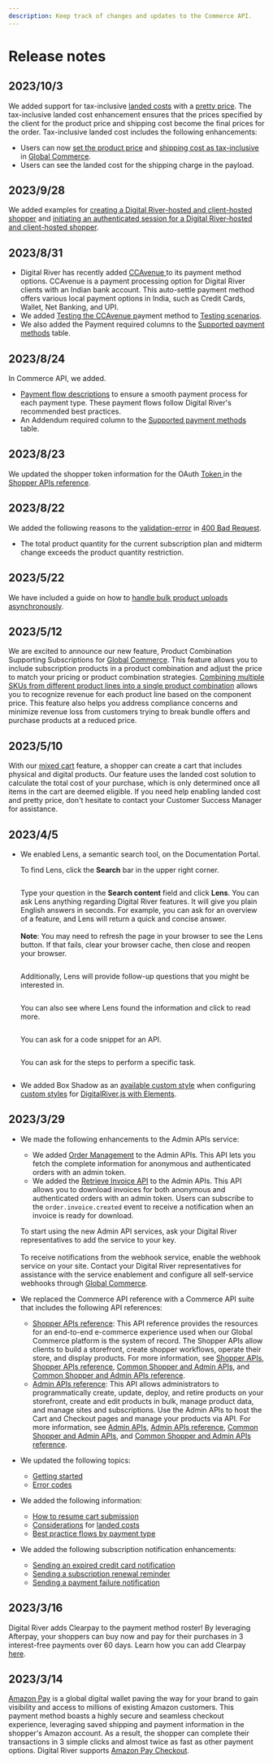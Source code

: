 ```yaml
---
description: Keep track of changes and updates to the Commerce API.
---
```


# Release notes

## 2023/10/3

We added support for tax-inclusive [landed costs](../../shopper-apis/cart/pricing/landed-costs/) with a [pretty price](../../shopper-apis/cart/pricing/landed-costs/pretty-price.md). The tax-inclusive landed cost enhancement ensures that the prices specified by the client for the product price and shipping cost become the final prices for the order. Tax-inclusive landed cost includes the following enhancements:

* Users can now [set the product price](../../shopper-apis/cart/pricing/landed-costs/pretty-price.md#creating-a-price-list-with-a-pretty-price) and [shipping cost as tax-inclusive](../../shopper-apis/cart/pricing/landed-costs/pretty-price.md#setting-the-shipping-cost-to-tax-inclusive) in [Global Commerce](https://gc.digitalriver.com/gc/ent/login.do).
* Users can see the landed cost for the shipping charge in the payload.

## 2023/9/28

We added examples for [creating a Digital River-hosted and client-hosted shopper](../../shopper-apis/shopper-basics/common-use-cases/creating-a-customer.md#creating-a-shopper) and [initiating an authenticated session for a Digital River-hosted and client-hosted shopper](../../shopper-apis/oauth/tokens.md#initiating-an-authenticated-session-returning-shopper-or-login-shopper).

## 2023/8/31

* Digital River has recently added [CCAvenue ](../../payments/supported-payment-methods/ccavenue.md)to its payment method options. CCAvenue is a payment processing option for Digital River clients with an Indian bank account. This auto-settle payment method offers various local payment options in India, such as Credit Cards, Wallet, Net Banking, and UPI.
* We added [Testing the CCAvenue p](../../resources/testing-scenarios.md#testing-the-ccavenue-payment-method)ayment method to [Testing scenarios](../../resources/testing-scenarios.md).
* We also added the Payment required columns to the [Supported payment methods](../../payments/supported-payment-methods/) table.

## 2023/8/24

In Commerce API, we added.

* [Payment flow descriptions](../../payments/building-your-workflows/flows-by-payment-type.md) to ensure a smooth payment process for each payment type. These payment flows follow Digital River's recommended best practices.
* An Addendum required column to the [Supported payment methods](broken-reference) table.

## 2023/8/23

We updated the shopper token information for the OAuth [Token ](https://www.digitalriver.com/docs/commerce-shopper-api/#tag/Token)in the [Shopper APIs reference](https://www.digitalriver.com/docs/commerce-shopper-api/).

## 2023/8/22

We added the following reasons to the [validation-error](../../common-shopper-and-admin-apis/error-codes/error-codes-for-shopper-apis/400-bad-request.md#validation-error) in [400 Bad Request](../../common-shopper-and-admin-apis/error-codes/error-codes-for-shopper-apis/400-bad-request.md).

* The total product quantity for the current subscription plan and midterm change exceeds the product quantity restriction.

## 2023/5/22

We have included a guide on how to [handle bulk product uploads asynchronously](../../admin-apis/product-management/bulk-operation/asynchronous-bulk-operations/).

## 2023/5/12

We are excited to announce our new feature, Product Combination Supporting Subscriptions for [Global Commerce](https://gc.digitalriver.com/gc/ent/login.do). This feature allows you to include subscription products in a product combination and adjust the price to match your pricing or product combination strategies. [Combining multiple SKUs from different product lines into a single product combination](https://help.digitalriver.com/help/gc/Products/Products/Creating-product-combinations-with-components.htm#top) allows you to recognize revenue for each product line based on the component price. This feature also helps you address compliance concerns and minimize revenue loss from customers trying to break bundle offers and purchase products at a reduced price.

## 2023/5/10

With our [mixed cart](broken-reference) feature, a shopper can create a cart that includes physical and digital products. Our feature uses the landed cost solution to calculate the total cost of your purchase, which is only determined once all items in the cart are deemed eligible. If you need help enabling landed cost and pretty price, don't hesitate to contact your Customer Success Manager for assistance.

## 2023/4/5

*   We enabled Lens, a semantic search tool, on the Documentation Portal.&#x20;

    To find Lens, click the **Search** bar in the upper right corner.&#x20;

    <div align="left">

    <figure><img src="../../.gitbook/assets/search-bar.png" alt=""><figcaption></figcaption></figure>

    </div>

    Type your question in the **Search content** field and click **Lens**. You can ask Lens anything regarding Digital River features. It will give you plain English answers in seconds. For example, you can ask for an overview of a feature, and Lens will return a quick and concise answer.\
    \
    **Note**: You may need to refresh the page in your browser to see the Lens button. If that fails, clear your browser cache, then close and reopen your browser.

    <div align="left">

    <figure><img src="../../.gitbook/assets/Search content Commerce API.png" alt=""><figcaption></figcaption></figure>

    </div>

    Additionally, Lens will provide follow-up questions that you might be interested in.&#x20;

    <div align="left">

    <figure><img src="../../.gitbook/assets/Follow up questions Commerce API.png" alt=""><figcaption></figcaption></figure>

    </div>

    You can also see where Lens found the information and click to read more.

    <div align="left">

    <figure><img src="../../.gitbook/assets/Information locations Commerce API.png" alt=""><figcaption></figcaption></figure>

    </div>

    You can ask for a code snippet for an API.

    <div align="left">

    <figure><img src="../../.gitbook/assets/Code example Commerce API.png" alt=""><figcaption></figcaption></figure>

    </div>

    You can ask for the steps to perform a specific task.

    <div align="left">

    <figure><img src="../../.gitbook/assets/Steps for performing a test request Commerce API.png" alt=""><figcaption></figcaption></figure>

    </div>
* We added Box Shadow as an [available custom style](../reference/elements/#available-custom-styles) when configuring [custom styles](../reference/elements/#custom-styles) for [DigitalRiver.js with Elements](../../payments/payments-solutions/digitalriver.js/).

## 2023/3/29

*   We made the following enhancements to the Admin APIs service:

    * We added [Order Management](https://www.digitalriver.com/docs/commerce-admin-api/#tag/Refund) to the Admin APIs. This API lets you fetch the complete information for anonymous and authenticated orders with an admin token.&#x20;
    * We added the [Retrieve Invoice API](https://www.digitalriver.com/docs/commerce-admin-api/#tag/Retrieve-Invoice) to the Admin APIs. This API allows you to download invoices for both anonymous and authenticated orders with an admin token. Users can subscribe to the `order.invoice.created` event to receive a notification when an invoice is ready for download.

    To start using the new Admin API services, ask your Digital River representatives to add the service to your key. \
    \
    To receive notifications from the webhook service, enable the webhook service on your site. Contact your Digital River representatives for assistance with the service enablement and configure all self-service webhooks through [Global Commerce](https://gc.digitalriver.com/gc/ent/login.do).
* We replaced the Commerce API reference with a Commerce API suite that includes the following API references:&#x20;
  * [Shopper APIs reference](https://www.digitalriver.com/docs/commerce-shopper-api/): This API reference provides the resources for an end-to-end e-commerce experience used when our Global Commerce platform is the system of record. The Shopper APIs allow clients to build a storefront, create shopper workflows, operate their store, and display products. For more information, see [Shopper APIs](broken-reference), [Shopper APIs reference](../shopper-apis-reference/), [Common Shopper and Admin APIs](broken-reference), and [Common Shopper and Admin APIs reference](../common-shoppers-and-admin-apis-reference/).&#x20;
  * [Admin APIs reference](https://www.digitalriver.com/docs/commerce-admin-api/): This API allows administrators to programmatically create, update, deploy, and retire products on your storefront, create and edit products in bulk, manage product data, and manage sites and subscriptions. Use the Admin APIs to host the Cart and Checkout pages and manage your products via API. For more information, see [Admin APIs](broken-reference), [Admin APIs reference](../admin-apis-reference/), [Common Shopper and Admin APIs](broken-reference), and [Common Shopper and Admin APIs reference](../common-shoppers-and-admin-apis-reference/).
* We updated the following topics:&#x20;
  * [Getting started ](../../master/getting-started/)
  * [Error codes](../../common-shopper-and-admin-apis/error-codes/)&#x20;
* We added the following information:&#x20;
  * [How to resume cart submission](../../shopper-apis/cart/resuming-cart-submission.md)
  * [Considerations](../../shopper-apis/cart/pricing/landed-costs/#considerations) for [landed costs](../../shopper-apis/cart/pricing/landed-costs/)
  * [Best practice flows by payment type](../../payments/sources/using-the-source-identifier.md#best-practice-flows-by-payment-type)
* We added the following subscription notification enhancements:
  * [Sending an expired credit card notification](../../admin-apis/subscription-management/subscription-notifications/sending-an-expired-credit-card-notification.md)
  * [Sending a subscription renewal reminder](../../admin-apis/subscription-management/subscription-notifications/sending-a-subscription-renewal-reminder-notification.md)
  * [Sending a payment failure notification](../../admin-apis/subscription-management/subscription-notifications/sending-a-payment-failure-notification.md)

## 2023/3/16

Digital River adds Clearpay to the payment method roster! By leveraging Afterpay, your shoppers can buy now and pay for their purchases in 3 interest-free payments over 60 days. Learn how you can add Clearpay [here](../../payments/supported-payment-methods/clearpay.md).

## 2023/3/14

[Amazon Pay](../../payments/supported-payment-methods/amazon-pay.md) is a global digital wallet paving the way for your brand to gain visibility and access to millions of existing Amazon customers. This payment method boasts a highly secure and seamless checkout experience, leveraging saved shipping and payment information in the shopper's Amazon account. As a result, the shopper can complete their transactions in 3 simple clicks and almost twice as fast as other payment options. Digital River supports [Amazon Pay Checkout](../../payments/supported-payment-methods/amazon-pay.md#how-it-works).
